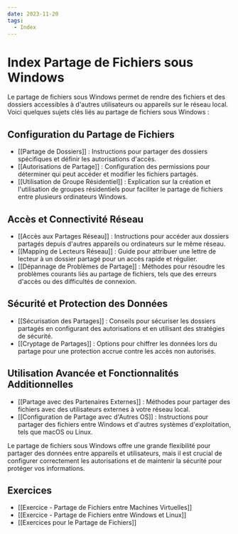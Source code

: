 ```yaml
---
date: 2023-11-20
tags:
  - Index
---
```

# Index Partage de Fichiers sous Windows

Le partage de fichiers sous Windows permet de rendre des fichiers et des dossiers accessibles à d'autres utilisateurs ou appareils sur le réseau local. Voici quelques sujets clés liés au partage de fichiers sous Windows :

## Configuration du Partage de Fichiers

- [[Partage de Dossiers]] : Instructions pour partager des dossiers spécifiques et définir les autorisations d'accès.
- [[Autorisations de Partage]] : Configuration des permissions pour déterminer qui peut accéder et modifier les fichiers partagés.
- [[Utilisation de Groupe Résidentiel]] : Explication sur la création et l'utilisation de groupes résidentiels pour faciliter le partage de fichiers entre plusieurs ordinateurs Windows.

## Accès et Connectivité Réseau

- [[Accès aux Partages Réseau]] : Instructions pour accéder aux dossiers partagés depuis d'autres appareils ou ordinateurs sur le même réseau.
- [[Mapping de Lecteurs Réseau]] : Guide pour attribuer une lettre de lecteur à un dossier partagé pour un accès rapide et régulier.
- [[Dépannage de Problèmes de Partage]] : Méthodes pour résoudre les problèmes courants liés au partage de fichiers, tels que des erreurs d'accès ou des difficultés de connexion.

## Sécurité et Protection des Données

- [[Sécurisation des Partages]] : Conseils pour sécuriser les dossiers partagés en configurant des autorisations et en utilisant des stratégies de sécurité.
- [[Cryptage de Partages]] : Options pour chiffrer les données lors du partage pour une protection accrue contre les accès non autorisés.

## Utilisation Avancée et Fonctionnalités Additionnelles

- [[Partage avec des Partenaires Externes]] : Méthodes pour partager des fichiers avec des utilisateurs externes à votre réseau local.
- [[Configuration de Partage avec d'Autres OS]] : Instructions pour partager des fichiers entre Windows et d'autres systèmes d'exploitation, tels que macOS ou Linux.

Le partage de fichiers sous Windows offre une grande flexibilité pour partager des données entre appareils et utilisateurs, mais il est crucial de configurer correctement les autorisations et de maintenir la sécurité pour protéger vos informations.

## Exercices
- [[Exercice - Partage de Fichiers entre Machines Virtuelles]]
- [[Exercice - Partage de Fichiers entre Windows et Linux]]
- [[Exercices pour le Partage de Fichiers]]